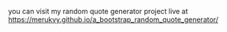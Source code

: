you can visit my random quote generator project live at https://merukvy.github.io/a_bootstrap_random_quote_generator/
